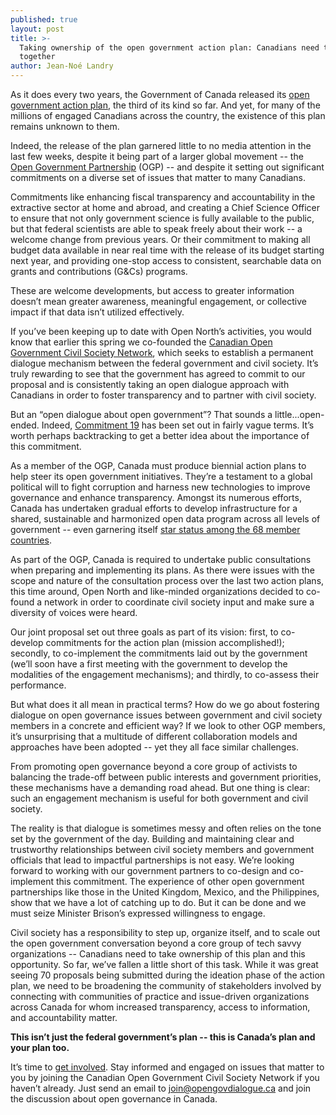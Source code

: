 ```yaml
---
published: true
layout: post
title: >-
  Taking ownership of the open government action plan: Canadians need to work
  together
author: Jean-Noé Landry
---
```

As it does every two years, the Government of Canada released its [open government action plan](http://open.canada.ca/en/content/third-biennial-plan-open-government-partnership), the third of its kind so far. And yet, for many of the millions of engaged Canadians across the country, the existence of this plan remains unknown to them.

Indeed, the release of the plan garnered little to no media attention in the last few weeks, despite it being part of a larger global movement -- the [Open Government Partnership](www.opengovpartnership.org/) (OGP) -- and despite it setting out significant commitments on a diverse set of issues that matter to many Canadians.

Commitments like enhancing fiscal transparency and accountability in the extractive sector at home and abroad, and creating a Chief Science Officer to ensure that not only government science is fully available to the public, but that federal scientists are able to speak freely about their work -- a welcome change from previous years. Or their commitment to making all budget data available in near real time with the release of its budget starting next year, and providing one-stop access to consistent, searchable data on grants and contributions (G&Cs) programs.

These are welcome developments, but access to greater information doesn’t mean greater awareness, meaningful engagement, or collective impact if that data isn’t utilized effectively.

If you’ve been keeping up to date with Open North’s activities, you would know that earlier this spring we co-founded the [Canadian Open Government Civil Society Network](http://www.opengovdialogue.ca/), which seeks to establish a permanent dialogue mechanism between the federal government and civil society. It’s truly rewarding to see that the government has agreed to commit to our proposal and is consistently taking an open dialogue approach with Canadians in order to foster transparency and to partner with civil society.

But an “open dialogue about open government”? That sounds a little...open-ended. Indeed, [Commitment 19](http://open.canada.ca/en/content/third-biennial-plan-open-government-partnership#toc5-4-1) has been set out in fairly vague terms. It’s worth perhaps backtracking to get a better idea about the importance of this commitment.

As a member of the OGP, Canada must produce biennial action plans to help steer its open government initiatives. They’re a testament to a global political will to fight corruption and harness new technologies to improve governance and enhance transparency. Amongst its numerous efforts, Canada has undertaken gradual efforts to develop infrastructure for a shared, sustainable and harmonized open data program across all levels of government -- even garnering itself [star status among the 68 member countries](http://www.opengovpartnership.org/sites/default/files/attachments/Star%20Commitments_0.pdf).

As part of the OGP, Canada is required to undertake public consultations when preparing and implementing its plans. As there were issues with the scope and nature of the consultation process over the last two action plans, this time around, Open North and like-minded organizations decided to co-found a network in order to coordinate civil society input and make sure a diversity of voices were heard.

Our joint proposal set out three goals as part of its vision: first, to co-develop commitments for the action plan (mission accomplished!); secondly, to co-implement the commitments laid out by the government (we’ll soon have a first meeting with the government to develop the modalities of the engagement mechanisms); and thirdly, to co-assess their performance.

But what does it all mean in practical terms? How do we go about fostering dialogue on open governance issues between government and civil society members in a concrete and efficient way? If we look to other OGP members, it’s unsurprising that a multitude of different collaboration models and approaches have been adopted -- yet they all face similar challenges.

From promoting open governance beyond a core group of activists to balancing the trade-off between public interests and government priorities, these mechanisms have a demanding road ahead. But one thing is clear: such an engagement mechanism is useful for both government and civil society.

The reality is that dialogue is sometimes messy and often relies on the tone set by the government of the day. Building and maintaining clear and trustworthy relationships between civil society members and government officials that lead to impactful partnerships is not easy. We’re looking forward to working with our government partners to co-design and co-implement this commitment. The experience of other open government partnerships like those in the United Kingdom, Mexico, and the Philippines, show that we have a lot of catching up to do. But it can be done and we must seize Minister Brison’s expressed willingness to engage.

Civil society has a responsibility to step up, organize itself, and to scale out the open government conversation beyond a core group of tech savvy organizations -- Canadians need to take ownership of this plan and this opportunity. So far, we’ve fallen a little short of this task. While it was great seeing 70 proposals being submitted during the ideation phase of the action plan, we need to be broadening the community of stakeholders involved by connecting with communities of practice and issue-driven organizations across Canada for whom increased transparency, access to information, and accountability matter.

**This isn’t just the federal government’s plan -- this is Canada’s plan and your plan too.**

It’s time to [get involved](http://www.opengovdialogue.ca/en/get-involved.html). Stay informed and engaged on issues that matter to you by joining the Canadian Open Government Civil Society Network if you haven’t already. Just send an email to join@opengovdialogue.ca and join the discussion about open governance in Canada.
